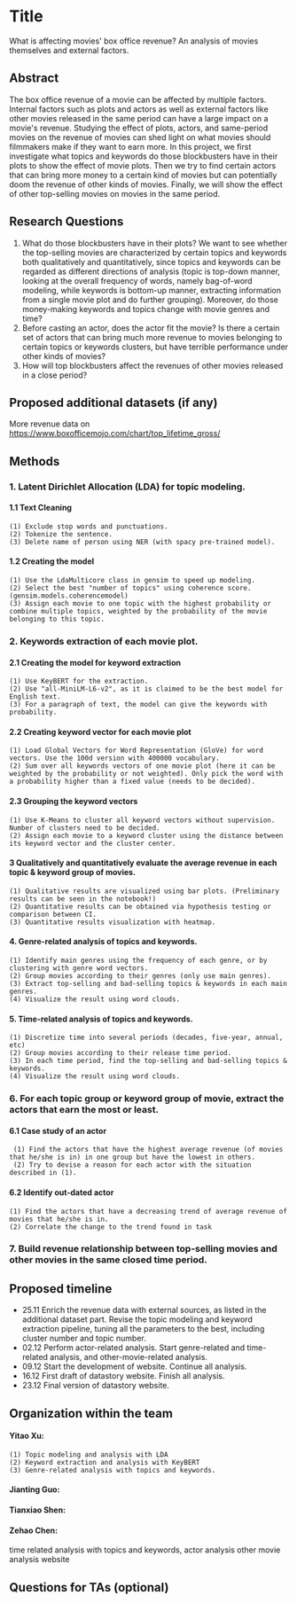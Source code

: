 # Title

What is affecting movies' box office revenue? An analysis of movies themselves and external factors.

## Abstract

The box office revenue of a movie can be affected by multiple factors. Internal factors such as plots and actors as well as external factors like other movies released in the same period can have a large impact on a movie's revenue. Studying the effect of plots, actors, and same-period movies on the revenue of movies can shed light on what movies should filmmakers make if they want to earn more. In this project, we first investigate what topics and keywords do those blockbusters have in their plots to show the effect of movie plots. Then we try to find certain actors that can bring more money to a certain kind of movies but can potentially doom the revenue of other kinds of movies. Finally, we will show the effect of other top-selling movies on movies in the same period.

## Research Questions
1. What do those blockbusters have in their plots?
We want to see whether the top-selling movies are characterized by certain topics and keywords both qualitatively and quantitatively, since topics and keywords can be regarded as different directions of analysis (topic is top-down manner, looking at the overall frequency of words, namely bag-of-word modeling, while keywords is bottom-up manner, extracting information from a single movie plot and do further grouping). Moreover, do those money-making keywords and topics change with movie genres and time?
2. Before casting an actor, does the actor fit the movie?
Is there a certain set of actors that can bring much more revenue to movies belonging to certain topics or keywords clusters, but have terrible performance under other kinds of movies?
3. How will top blockbusters affect the revenues of other movies released in a close period?

## Proposed additional datasets (if any)
More revenue data on 
https://www.boxofficemojo.com/chart/top_lifetime_gross/

## Methods
### 1. Latent Dirichlet Allocation (LDA) for topic modeling.
#### 1.1 Text Cleaning
    (1) Exclude stop words and punctuations. 
    (2) Tokenize the sentence. 
    (3) Delete name of person using NER (with spacy pre-trained model).
#### 1.2 Creating the model
    (1) Use the LdaMulticore class in gensim to speed up modeling.
    (2) Select the best "number of topics" using coherence score. (gensim.models.coherencemodel)
    (3) Assign each movie to one topic with the highest probability or combine multiple topics, weighted by the probability of the movie belonging to this topic. 
### 2. Keywords extraction of each movie plot.
#### 2.1 Creating the model for keyword extraction
    (1) Use KeyBERT for the extraction.
    (2) Use "all-MiniLM-L6-v2", as it is claimed to be the best model for English text.
    (3) For a paragraph of text, the model can give the keywords with probability. 
#### 2.2 Creating keyword vector for each movie plot
    (1) Load Global Vectors for Word Representation (GloVe) for word vectors. Use the 100d version with 400000 vocabulary. 
    (2) Sum over all keywords vectors of one movie plot (here it can be weighted by the probability or not weighted). Only pick the word with a probability higher than a fixed value (needs to be decided).
#### 2.3 Grouping the keyword vectors
    (1) Use K-Means to cluster all keyword vectors without supervision. Number of clusters need to be decided.
    (2) Assign each movie to a keyword cluster using the distance between its keyword vector and the cluster center.

#### 3 Qualitatively and quantitatively evaluate the average revenue in each topic & keyword group of movies. 
    (1) Qualitative results are visualized using bar plots. (Preliminary results can be seen in the notebook!)
    (2) Quantitative results can be obtained via hypothesis testing or comparison between CI.
    (3) Quantitative results visualization with heatmap.
#### 4. Genre-related analysis of topics and keywords.
    (1) Identify main genres using the frequency of each genre, or by clustering with genre word vectors.
    (2) Group movies according to their genres (only use main genres).
    (3) Extract top-selling and bad-selling topics & keywords in each main genres. 
    (4) Visualize the result using word clouds. 
#### 5. Time-related analysis of topics and keywords.
    (1) Discretize time into several periods (decades, five-year, annual, etc)
    (2) Group movies according to their release time period.
    (3) In each time period, find the top-selling and bad-selling topics & keywords.
    (4) Visualize the result using word clouds. 
### 6. For each topic group or keyword group of movie, extract the actors that earn the most or least.
#### 6.1 Case study of an actor
     (1) Find the actors that have the highest average revenue (of movies that he/she is in) in one group but have the lowest in others. 
     (2) Try to devise a reason for each actor with the situation described in (1).
#### 6.2 Identify out-dated actor
    (1) Find the actors that have a decreasing trend of average revenue of movies that he/she is in. 
    (2) Correlate the change to the trend found in task 
### 7. Build revenue relationship between top-selling movies and other movies in the same closed time period.
    
## Proposed timeline
- 25.11 Enrich the revenue data with external sources, as listed in the additional dataset part. Revise the topic modeling and keyword extraction pipeline, tuning all the parameters to the best, including cluster number and topic number. 
- 02.12 Perform actor-related analysis. Start genre-related and time-related analysis, and other-movie-related analysis.
- 09.12 Start the development of website. Continue all analysis.
- 16.12 First draft of datastory website. Finish all analysis. 
- 23.12 Final version of datastory website. 
## Organization within the team
#### Yitao Xu: 
    (1) Topic modeling and analysis with LDA
    (2) Keyword extraction and analysis with KeyBERT
    (3) Genre-related analysis with topics and keywords.
#### Jianting Guo:
#### Tianxiao Shen:
#### Zehao Chen:
time related analysis with topics and keywords,
actor analysis
other movie analysis
website
## Questions for TAs (optional)

